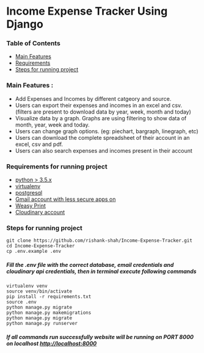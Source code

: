 # Income Expense Tracker Using Django

### Table of Contents
- [Main Features](#main-features)
- [Requirements](#requirements-for-running-project)
- [Steps for running project](#steps-for-running-project)

### Main Features :
* Add Expenses and Incomes by different catgeory and source.
* Users can export their expenses and incomes in an excel and csv. (filters are present to download data by year, week, month and today)
* Visualize data by a graph. Graphs are using filtering to show data of month, year, week and today.
* Users can change graph options. (eg: piechart, bargraph, linegraph, etc)
* Users can download the complete spreadsheet of their account in an excel, csv and pdf.
* Users can also search expenses and incomes present in their account

### Requirements for running project 
- [python > 3.5.x](https://www.python.org/downloads/)
- [virtualenv](https://virtualenv.pypa.io/en/latest/installation.html)
- [postgresql](https://www.postgresql.org/download/)
- [Gmail account with less secure apps on](https://www.google.com/intl/en-GB/gmail/about/#)
- [Weasy Print](https://weasyprint.readthedocs.io/en/latest/)
- [Cloudinary account](https://cloudinary.com/)

### Steps for running project
```
git clone https://github.com/rishank-shah/Income-Expense-Tracker.git
cd Income-Expense-Tracker
cp .env.example .env
```
##### Fill the .env file with the correct database, email credentials and cloudinary api credentials, then in terminal execute following commands

```
virtualenv venv
source venv/bin/activate
pip install -r requirements.txt
source .env
python manage.py migrate
python manage.py makemigrations
python manage.py migrate
python manage.py runserver
```

##### If all commands run successfully website will be running on PORT 8000 on localhost [http://localhost:8000](http://localhost:8000)
